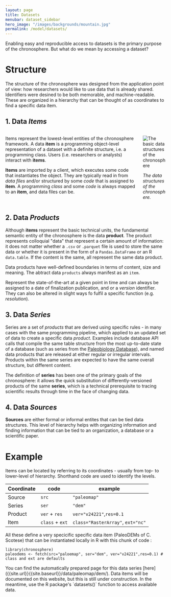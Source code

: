 ```yaml
---
layout: page
title: Datasets 
menubar: dataset_sidebar
hero_image: "/images/backgrounds/mountain.jpg"
permalink: /model/datasets/
---
```



Enabling easy and reproducible access to datasets is the primary purpose of the chronosphere. But what do we mean by accessing a dataset? 


# Structure

The structure of the chronosphere was designed from the application point of view: how researchers would like to use data that is already shared. Identifiers were desined to be both memorable, and machine-readable. These are organized in a hierarchy that can be thought of as coordinates to find a specific data item.


## 1. Data *Items*

<div class="columns">

<div class="column is-6"  markdown="1">

Items represent the lowest-level entities of the chronosphere framework. A data **item** is a programming object-level representation of a dataset with a definite structure, i.e. a programming class. Users (i.e. researchers or analysts) interact with **items**. 

**Items** are imported by a client, which executes some code that instantiates the object. They are typically read in from *data files* and/or structured by some *code* that is assigned to **item**. A programming *class* and some *code* is always mapped to an **item**, and data files can be.

</div>

<div class="column is-6"  markdown="1">

![The basic data structures of the chronosphere]({{site.url}}{{site.baseurl}}/images/chronosphere/data_model-01.png)

*The data structures of the chronosphere.*

</div>

</div>

## 2. Data *Products*

Although **items** represent the basic technical units, the fundamental semantic entity of the chronosphere is the data **product**. The product represents colloquial "data" that represent a certain amount of information: it does not matter whether a `.csv` or `.parquet` file is used to store the same data or whether it is present in the form of a `Pandas.DataFrame` or an R `data.table`. If the content is the same, all represent the same data product.   

Data products have well-defined boundaries in terms of content, size and meaning. The abtract data `products` always manifest as an `item`. 

Represent the state-of-the-art at a given point in time and can always be assigned to a date of finalization publication, and or a *version* identifier. They can also be altered in slight ways fo fulfil a specific function (e.g. *resolution*). 

## 3. Data *Series*

Series are a set of *products* that are derived using specific rules - in many cases with the same programming pipeline, which applied to an updated set of data to create a specific data *product*. Examples include database API calls that compile the same table structure from the most up-to-date state of a database (such as series from the [Paleobiology Database](https://paleobiodb.org/#/)), and named data products that are released at either regular or irregular intervals. Products within the same series are expected to have the same overall structure, but different content. 
 
The definition of **series** has been one of the primary goals of the chronosphere: it allows the quick substitution of differently-versioned products of the same **series**, which is a technical prerequisite to tracing scientific results through time in the face of changing data.   


## 4. Data *Sources*

**Sources** are either formal or informal entites that can be tied data structures. This level of hierarchy helps with organizing information and finding information that can be tied to an organization, a database or a scientific paper. 

# Example

Items can be located by referring to its coordinates - usually from top- to lower-level of hierarchy. Shorthand code are used to identify the levels.

| Coordinate | code            | example                           |
|------------|-----------------|-----------------------------------|
| Source     | `src`           | `"paleomap"`                      |
| Series     | `ser`           | `"dem"`                           |
| Product    | `ver` + `res`   | `ver="v24221"`,`res=0.1`          |
| Item       | `class` + `ext` | `class="RasterArray"`, `ext="nc"` |

All these define a very specicific specific data item (PaleoDEMs of C. Scotese) that can be instantiated locally in R with this chunk of code :

```
library(chronosphere)
paleodems <- fetch(src="paloemap", ser="dem", ver="v24221",res=0.1) # class and ext are defaults
```

<div class="notification is-warning is-light" markdown="1">
You can find the automatically prepared page for this data series [here]({{site.url}}{{site.baseurl}}/data/paleomap/dem/). Data items will be documented on this website, but this is still under construction. In the meantime, use the R package's `datasets()` function to access available data.
</div>
